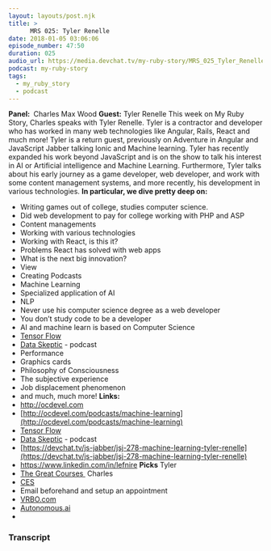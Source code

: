 ```yaml
---
layout: layouts/post.njk
title: >
      MRS 025: Tyler Renelle
date: 2018-01-05 03:06:06
episode_number: 47:50
duration: 025
audio_url: https://media.devchat.tv/my-ruby-story/MRS_025_Tyler_Renelle.mp3
podcast: my-ruby-story
tags: 
  - my_ruby_story
  - podcast
---
```


 **Panel:&nbsp;** Charles Max Wood **Guest:** Tyler Renelle This week on My Ruby Story, Charles speaks with Tyler Renelle. Tyler is a contractor and developer who has worked in many web technologies like Angular, Rails, React and much more! Tyler is a return guest, previously on Adventure in Angular and JavaScript Jabber talking Ionic and Machine learning. Tyler has recently expanded his work beyond JavaScript and is on the show to talk his interest in AI or Artificial intelligence and Machine Learning. Furthermore, Tyler talks about his early journey as a game developer, web developer, and work with some content management systems, and more recently, his development in various technologies. **In particular, we dive pretty deep on:**
- Writing games out of college, studies computer science.
- Did web development to pay for college working with PHP and ASP
- Content managements
- Working with various technologies
- Working with React, is this it?
- Problems React has solved with web apps
- What is the next big innovation?
- View
- Creating Podcasts
- Machine Learning
- Specialized application of AI
- NLP
- Never use his computer science degree as a web developer
- You don’t study code to be a developer
- AI and machine learn is based on Computer Science
- [Tensor Flow](https://www.tensorflow.org)
- [Data Skeptic](https://dataskeptic.com) - podcast
- Performance
- Graphics cards
- Philosophy of Consciousness
- The subjective experience
- Job displacement phenomenon
- and much, much more!
**Links:&nbsp;**
- http://ocdevel.com
- [http://ocdevel.com/podcasts/machine-learning](http://ocdevel.com/podcasts/machine-learning)
- [Tensor Flow](https://www.tensorflow.org)
- [Data Skeptic](https://dataskeptic.com) - podcast
- [https://devchat.tv/js-jabber/jsj-278-machine-learning-tyler-renelle](https://devchat.tv/js-jabber/jsj-278-machine-learning-tyler-renelle)
- https://www.linkedin.com/in/lefnire
**Picks** Tyler
- [The Great Courses&nbsp;](https://www.thegreatcourses.com)
Charles
- [CES](https://www.ces.tech)
- Email beforehand and setup an appointment
- [VRBO.com](http://VRBO.com)
- [Autonomous.ai](https://www.autonomous.ai)
- 


### Transcript


